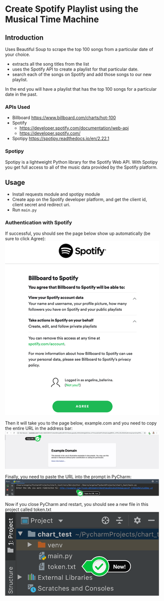 # Create Spotify Playlist using the Musical Time Machine

## Introduction
Uses Beautiful Soup to scrape the top 100 songs from a particular date of your choice.
- extracts all the song titles from the list
- uses the Spotify API to create a playlist for that particular date.
- search each of the songs on Spotify and add those songs to our new playlist.

In the end you will have a playlist that has the top 100 songs for a particular date in the past.

### APIs Used

- Billboard
https://www.billboard.com/charts/hot-100
- Spotify 
  - https://developer.spotify.com/documentation/web-api
  - https://developer.spotify.com/
- Spotipy
https://spotipy.readthedocs.io/en/2.22.1

### Spotipy
Spotipy is a lightweight Python library for the Spotify Web API. With Spotipy you get full access 
to all of the music data provided by the Spotify platform.

## Usage
- Install requests module and spotipy module
- Create app on the Spotify developer platform, and get the client id, client secret and
redirect uri.
- Run `main.py`

### Authentication with Spotify
If successful, you should see the page below show up automatically (be sure to click Agree):
![img.png](images/img.png)


Then it will take you to the page below, example.com and you need to copy the entire URL in the address bar:
![img.png](images/img1.png)

Finally, you need to paste the URL into the prompt in PyCharm:
![img.png](images/img2.png)

Now if you close PyCharm and restart, you should see a new file in this project called token.txt
![img.png](images/img3.png)
